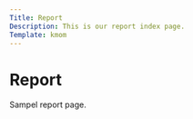```yaml
---
Title: Report
Description: This is our report index page.
Template: kmom
---
```


Report
==========================



Sampel report page.
